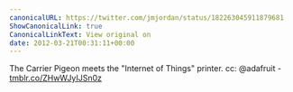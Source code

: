 ```yaml
---
canonicalURL: https://twitter.com/jmjordan/status/182263045911879681
ShowCanonicalLink: true
CanonicalLinkText: View original on
date: 2012-03-21T00:31:11+00:00
---
```

The Carrier Pigeon meets the "Internet of Things" printer. cc: @adafruit - [tmblr.co/ZHwWJyIJSn0z](http://tmblr.co/ZHwWJyIJSn0z)